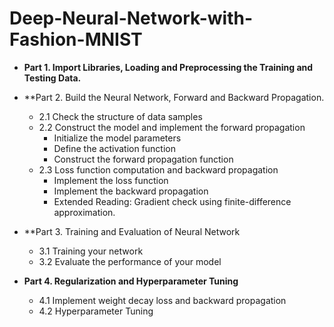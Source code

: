 # Deep-Neural-Network-with-Fashion-MNIST

* **Part 1. Import Libraries, Loading and Preprocessing the Training and Testing Data.**
* **Part 2. Build the Neural Network, Forward and Backward Propagation.
  * 2.1 Check the structure of data samples 
  * 2.2 Construct the model and implement the forward propagation 
    * Initialize the model parameters 
    * Define the activation function 
    * Construct the forward propagation function 
  * 2.3 Loss function computation and backward propagation
    * Implement the loss function 
    * Implement the backward propagation 
    * Extended Reading: Gradient check using finite-difference approximation.
* **Part 3. Training and Evaluation of Neural Network 
  * 3.1 Training your network 
  * 3.2 Evaluate the performance of your model 

* **Part 4. Regularization and Hyperparameter Tuning**
  * 4.1 Implement weight decay loss and backward propagation 
  * 4.2 Hyperparameter Tuning
